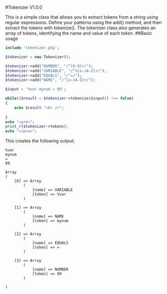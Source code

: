 #Tokenizer V1.0.0

This is a simple class that allows you to extract tokens from a string using regular expressions.
Define your patterns using the add() method, and then extract the tokens with tokenize().
The tokenizer class also generates an array of tokens, identifying the name and value of each token.
##Basic usage

```php
include 'tokenizer.php';

$tokenizer = new Tokenizer();

$tokenizer->add("NUMBER", "/^[0-9]+/");
$tokenizer->add("VARIABLE", "/^%[a-zA-Z]+/");
$tokenizer->add("EQUALS", "/^=/");
$tokenizer->add("NAME", "/^[a-zA-Z]+/");

$input = '%var mynum = 99';

while(($result = $tokenizer->tokenize($input)) !== false)
{    
    echo $result."<br />";
    
}
echo "<pre>";
print_r($tokenizer->tokens);
echo "</pre>";
```

This creates the following output;

```
%var
mynum
=
99

Array
(
    [0] => Array
        (
            [name] => VARIABLE
            [token] => %var
        )

    [1] => Array
        (
            [name] => NAME
            [token] => mynum
        )

    [2] => Array
        (
            [name] => EQUALS
            [token] => =
        )

    [3] => Array
        (
            [name] => NUMBER
            [token] => 99
        )

)
```
